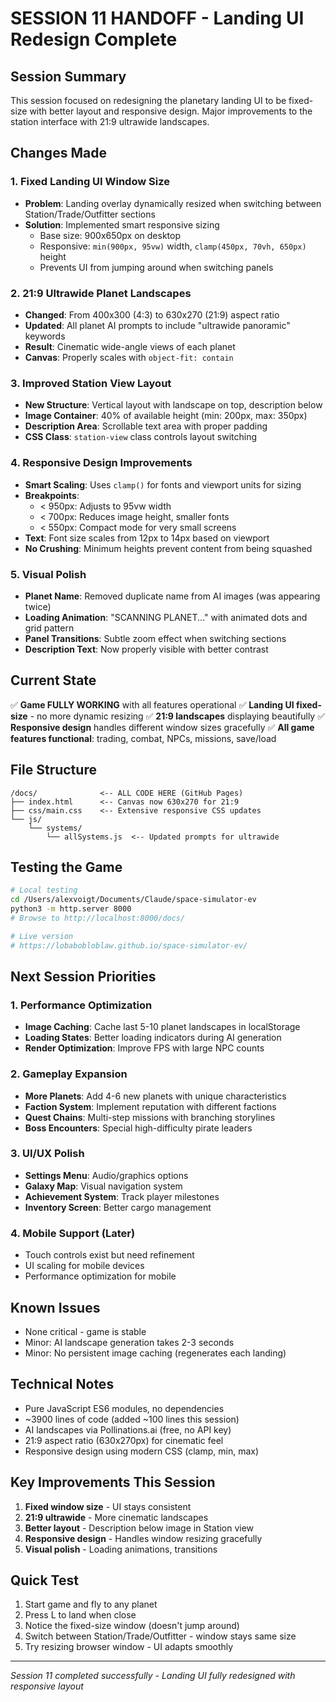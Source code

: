 # SESSION 11 HANDOFF - Landing UI Redesign Complete

## Session Summary
This session focused on redesigning the planetary landing UI to be fixed-size with better layout and responsive design. Major improvements to the station interface with 21:9 ultrawide landscapes.

## Changes Made

### 1. Fixed Landing UI Window Size
- **Problem**: Landing overlay dynamically resized when switching between Station/Trade/Outfitter sections
- **Solution**: Implemented smart responsive sizing
  - Base size: 900x650px on desktop
  - Responsive: `min(900px, 95vw)` width, `clamp(450px, 70vh, 650px)` height
  - Prevents UI from jumping around when switching panels

### 2. 21:9 Ultrawide Planet Landscapes
- **Changed**: From 400x300 (4:3) to 630x270 (21:9) aspect ratio
- **Updated**: All planet AI prompts to include "ultrawide panoramic" keywords
- **Result**: Cinematic wide-angle views of each planet
- **Canvas**: Properly scales with `object-fit: contain`

### 3. Improved Station View Layout
- **New Structure**: Vertical layout with landscape on top, description below
- **Image Container**: 40% of available height (min: 200px, max: 350px)
- **Description Area**: Scrollable text area with proper padding
- **CSS Class**: `station-view` class controls layout switching

### 4. Responsive Design Improvements
- **Smart Scaling**: Uses `clamp()` for fonts and viewport units for sizing
- **Breakpoints**: 
  - < 950px: Adjusts to 95vw width
  - < 700px: Reduces image height, smaller fonts
  - < 550px: Compact mode for very small screens
- **Text**: Font size scales from 12px to 14px based on viewport
- **No Crushing**: Minimum heights prevent content from being squashed

### 5. Visual Polish
- **Planet Name**: Removed duplicate name from AI images (was appearing twice)
- **Loading Animation**: "SCANNING PLANET..." with animated dots and grid pattern
- **Panel Transitions**: Subtle zoom effect when switching sections
- **Description Text**: Now properly visible with better contrast

## Current State
✅ **Game FULLY WORKING** with all features operational
✅ **Landing UI fixed-size** - no more dynamic resizing
✅ **21:9 landscapes** displaying beautifully
✅ **Responsive design** handles different window sizes gracefully
✅ **All game features functional**: trading, combat, NPCs, missions, save/load

## File Structure
```
/docs/              <-- ALL CODE HERE (GitHub Pages)
├── index.html      <-- Canvas now 630x270 for 21:9
├── css/main.css    <-- Extensive responsive CSS updates
└── js/
    └── systems/
        └── allSystems.js  <-- Updated prompts for ultrawide
```

## Testing the Game
```bash
# Local testing
cd /Users/alexvoigt/Documents/Claude/space-simulator-ev
python3 -m http.server 8000
# Browse to http://localhost:8000/docs/

# Live version
# https://lobabobloblaw.github.io/space-simulator-ev/
```

## Next Session Priorities

### 1. Performance Optimization
- **Image Caching**: Cache last 5-10 planet landscapes in localStorage
- **Loading States**: Better loading indicators during AI generation
- **Render Optimization**: Improve FPS with large NPC counts

### 2. Gameplay Expansion
- **More Planets**: Add 4-6 new planets with unique characteristics
- **Faction System**: Implement reputation with different factions
- **Quest Chains**: Multi-step missions with branching storylines
- **Boss Encounters**: Special high-difficulty pirate leaders

### 3. UI/UX Polish
- **Settings Menu**: Audio/graphics options
- **Galaxy Map**: Visual navigation system
- **Achievement System**: Track player milestones
- **Inventory Screen**: Better cargo management

### 4. Mobile Support (Later)
- Touch controls exist but need refinement
- UI scaling for mobile devices
- Performance optimization for mobile

## Known Issues
- None critical - game is stable
- Minor: AI landscape generation takes 2-3 seconds
- Minor: No persistent image caching (regenerates each landing)

## Technical Notes
- Pure JavaScript ES6 modules, no dependencies
- ~3900 lines of code (added ~100 lines this session)
- AI landscapes via Pollinations.ai (free, no API key)
- 21:9 aspect ratio (630x270px) for cinematic feel
- Responsive design using modern CSS (clamp, min, max)

## Key Improvements This Session
1. **Fixed window size** - UI stays consistent
2. **21:9 ultrawide** - More cinematic landscapes
3. **Better layout** - Description below image in Station view
4. **Responsive design** - Handles window resizing gracefully
5. **Visual polish** - Loading animations, transitions

## Quick Test
1. Start game and fly to any planet
2. Press L to land when close
3. Notice the fixed-size window (doesn't jump around)
4. Switch between Station/Trade/Outfitter - window stays same size
5. Try resizing browser window - UI adapts smoothly

---
*Session 11 completed successfully - Landing UI fully redesigned with responsive layout*
